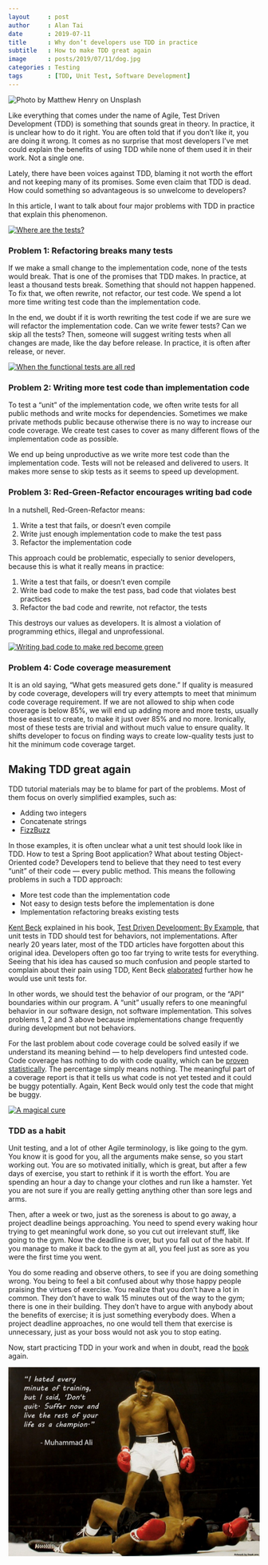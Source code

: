 ```yaml
---
layout     : post
author     : Alan Tai
date       : 2019-07-11
title      : Why don’t developers use TDD in practice
subtitle   : How to make TDD great again
image      : posts/2019/07/11/dog.jpg
categories : Testing
tags       : [TDD, Unit Test, Software Development]
---
```

![Photo by Matthew Henry on Unsplash](https://images.unsplash.com/photo-1423958950820-4f2f1f44e075?ixlib=rb-1.2.1&ixid=eyJhcHBfaWQiOjEyMDd9&auto=format&fit=crop&w=1024&q=85)

Like everything that comes under the name of Agile, Test Driven Development (TDD) is something that sounds great in theory. In practice, it is unclear how to do it right. You are often told that if you don’t like it, you are doing it wrong. It comes as no surprise that most developers I’ve met could explain the benefits of using TDD while none of them used it in their work. Not a single one.

Lately, there have been voices against TDD, blaming it not worth the effort and not keeping many of its promises. Some even claim that TDD is dead. How could something so advantageous is so unwelcome to developers?

In this article, I want to talk about four major problems with TDD in practice that explain this phenomenon.

[![Where are the tests?](https://www.commitstrip.com/wp-content/uploads/2017/02/Strip-Ou-sont-les-tests-unitaires-english650-final.jpg)](www.commitstrip.com/en/2017/02/08/where-are-the-tests/)

### Problem 1: Refactoring breaks many tests

If we make a small change to the implementation code, none of the tests would break. That is one of the promises that TDD makes. In practice, at least a thousand tests break. Something that should not happen happened. To fix that, we often rewrite, not refactor, our test code. We spend a lot more time writing test code than the implementation code.

In the end, we doubt if it is worth rewriting the test code if we are sure we will refactor the implementation code. Can we write fewer tests? Can we skip all the tests? Then, someone will suggest writing tests when all changes are made, like the day before release. In practice, it is often after release, or never.

[![When the functional tests are all red](http://www.commitstrip.com/wp-content/uploads/2016/02/Strip-Du-rouge-au-vert-650-finalenglish.jpg)](http://www.commitstrip.com/en/2016/02/22/when-the-functional-tests-are-all-red/)

### Problem 2: Writing more test code than implementation code

To test a “unit” of the implementation code, we often write tests for all public methods and write mocks for dependencies. Sometimes we make private methods public because otherwise there is no way to increase our code coverage. We create test cases to cover as many different flows of the implementation code as possible.

We end up being unproductive as we write more test code than the implementation code. Tests will not be released and delivered to users. It makes more sense to skip tests as it seems to speed up development.

### Problem 3: Red-Green-Refactor encourages writing bad code

In a nutshell, Red-Green-Refactor means:

1. Write a test that fails, or doesn’t even compile
2. Write just enough implementation code to make the test pass
3. Refactor the implementation code

This approach could be problematic, especially to senior developers, because this is what it really means in practice:

1. Write a test that fails, or doesn’t even compile
2. Write bad code to make the test pass, bad code that violates best practices
3. Refactor the bad code and rewrite, not refactor, the tests

This destroys our values as developers. It is almost a violation of programming ethics, illegal and unprofessional.

[![Writing bad code to make red become green](http://www.commitstrip.com/wp-content/uploads/2015/07/Strip-Le-bien-et-le-mal-650-finalenglish.jpg)](http://www.commitstrip.com/en/2015/07/30/coders-weaknesses-1-the-trycatch/)

### Problem 4: Code coverage measurement

It is an old saying, “What gets measured gets done.” If quality is measured by code coverage, developers will try every attempts to meet that minimum code coverage requirement. If we are not allowed to ship when code coverage is below 85%, we will end up adding more and more tests, usually those easiest to create, to make it just over 85% and no more. Ironically, most of these tests are trivial and without much value to ensure quality. It shifts developer to focus on finding ways to create low-quality tests just to hit the minimum code coverage target.

## Making TDD great again

TDD tutorial materials may be to blame for part of the problems. Most of them focus on overly simplified examples, such as:

* Adding two integers
* Concatenate strings
* [FizzBuzz](https://en.wikipedia.org/wiki/Fizz_buzz)

In those examples, it is often unclear what a unit test should look like in TDD. How to test a Spring Boot application? What about testing Object-Oriented code? Developers tend to believe that they need to test every “unit” of their code — every public method. This means the following problems in such a TDD approach:

* More test code than the implementation code
* Not easy to design tests before the implementation is done
* Implementation refactoring breaks existing tests

[Kent Beck](https://en.wikipedia.org/wiki/Kent_Beck) explained in his book, [Test Driven Development: By Example](https://www.amazon.com/Test-Driven-Development-Kent-Beck/dp/0321146530), that unit tests in TDD should test for behaviors, not implementations. After nearly 20 years later, most of the TDD articles have forgotten about this original idea. Developers often go too far trying to write tests for everything. Seeing that his idea has caused so much confusion and people started to complain about their pain using TDD, Kent Beck [elaborated](https://stackoverflow.com/questions/153234/how-deep-are-your-unit-tests/153565#153565) further how he would use unit tests for.

In other words, we should test the behavior of our program, or the “API” boundaries within our program. A “unit” usually refers to one meaningful behavior in our software design, not software implementation. This solves problems 1, 2 and 3 above because implementations change frequently during development but not behaviors.

For the last problem about code coverage could be solved easily if we understand its meaning behind — to help developers find untested code. Code coverage has nothing to do with code quality, which can be [proven statistically](https://www.researchgate.net/publication/317429288_On_the_Relation_Between_Unit_Testing_and_Code_Quality). The percentage simply means nothing. The meaningful part of a coverage report is that it tells us what code is not yet tested and it could be buggy potentially. Again, Kent Beck would only test the code that might be buggy.

[![A magical cure](https://www.commitstrip.com/wp-content/uploads/2016/10/Strip-Chez-le-Psy-4-english650-final-1.jpg)](http://www.commitstrip.com/en/2016/10/27/a-magical-cure/)

### TDD as a habit

Unit testing, and a lot of other Agile terminology, is like going to the gym. You know it is good for you, all the arguments make sense, so you start working out. You are so motivated initially, which is great, but after a few days of exercise, you start to rethink if it is worth the effort. You are spending an hour a day to change your clothes and run like a hamster. Yet you are not sure if you are really getting anything other than sore legs and arms.

Then, after a week or two, just as the soreness is about to go away, a project deadline beings approaching. You need to spend every waking hour trying to get meaningful work done, so you cut out irrelevant stuff, like going to the gym. Now the deadline is over, but you fall out of the habit. If you manage to make it back to the gym at all, you feel just as sore as you were the first time you went.

You do some reading and observe others, to see if you are doing something wrong. You being to feel a bit confused about why those happy people praising the virtues of exercise. You realize that you don’t have a lot in common. They don’t have to walk 15 minutes out of the way to the gym; there is one in their building. They don’t have to argue with anybody about the benefits of exercise; it is just something everybody does. When a project deadline approaches, no one would tell them that exercise is unnecessary, just as your boss would not ask you to stop eating.

Now, start practicing TDD in your work and when in doubt, read the [book](https://www.amazon.com/Test-Driven-Development-Kent-Beck/dp/0321146530) again.

![Muhammad Ali (1942–2016)](/assets/img/posts/2019/07/11/muhammad-ali.jpg)
